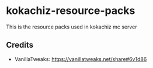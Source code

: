 # kokachiz-resource-packs
This is the resource packs used in kokachiz mc server

## Credits
- VanillaTweaks: https://vanillatweaks.net/share#6v1d86

